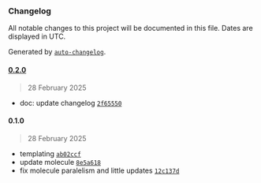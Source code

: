 ### Changelog

All notable changes to this project will be documented in this file. Dates are displayed in UTC.

Generated by [`auto-changelog`](https://github.com/CookPete/auto-changelog).

#### [0.2.0](https://github.com/lotusnoir/ansible-apps_fluentbit_windows/compare/0.1.0...0.2.0)

> 28 February 2025

- doc: update changelog [`2f65550`](https://github.com/lotusnoir/ansible-apps_fluentbit_windows/commit/2f655504faca6ed07cdf340af371c9b1c705fe93)

#### 0.1.0

> 28 February 2025

- templating [`ab02ccf`](https://github.com/lotusnoir/ansible-apps_fluentbit_windows/commit/ab02ccf1ac490116b8c1d93f6db64d4344105dac)
- update molecule [`8e5a618`](https://github.com/lotusnoir/ansible-apps_fluentbit_windows/commit/8e5a618e71fcf6b71c64c5ac504c121669acef26)
- fix molecule paralelism and little updates [`12c137d`](https://github.com/lotusnoir/ansible-apps_fluentbit_windows/commit/12c137d136b271c75d11b861dbea856b11632840)
